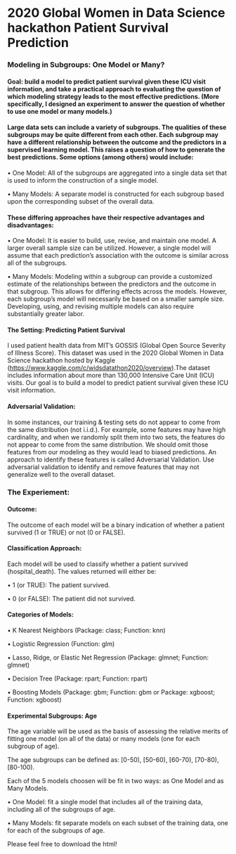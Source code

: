 # 2020 Global Women in Data Science hackathon Patient Survival Prediction

### Modeling in Subgroups: One Model or Many?


#### Goal: build a model to predict patient survival given these ICU visit information, and take a practical approach to evaluating the question of which modeling strategy leads to the most effective predictions. (More specifically, I designed an experiment to answer the question of whether to use one model or many models.)




#### Large data sets can include a variety of subgroups. The qualities of these subgroups may be quite different from each other. Each subgroup may have a different relationship between the outcome and the predictors in a supervised learning model. This raises a question of how to generate the best predictions. Some options (among others) would include:

• One Model: All of the subgroups are aggregated into a single data set that is used to inform the construction of a single model.

• Many Models: A separate model is constructed for each subgroup based upon the corresponding subset of the overall data.




#### These differing approaches have their respective advantages and disadvantages:

• One Model: It is easier to build, use, revise, and maintain one model. A larger overall sample size can be utilized. However, a single model will assume that each prediction’s association with the outcome is similar across all of the subgroups.

• Many Models: Modeling within a subgroup can provide a customized estimate of the relationships between the predictors and the outcome in that subgroup. This allows for differing effects across the models. However, each subgroup’s model will necessarily be based on a smaller sample size. Developing, using, and revising multiple models can also require substantially greater labor.




#### The Setting: Predicting Patient Survival

I used patient health data from MIT’s GOSSIS (Global Open Source Severity of Illness Score). This dataset was used in the 2020 Global Women in Data Science hackathon hosted by Kaggle (https://www.kaggle.com/c/widsdatathon2020/overview).The dataset includes information about more than 130,000 Intensive Care Unit (ICU) visits. Our goal is to build a model to predict patient survival given these ICU visit information.




#### Adversarial Validation:

In some instances, our training & testing sets do not appear to come from the same distribution (not i.i.d.). For example, some features may have high cardinality, and when we randomly split them into two sets, the features do not appear to come from the same distribution. We should omit those features from our modeling as they would lead to biased predictions. An approach to identify these features is called Adversarial Validation. Use adversarial validation to identify and remove features that may not generalize well to the overall dataset.




### The Experiement:

#### Outcome:

The outcome of each model will be a binary indication of whether a patient survived (1 or TRUE) or not (0 or FALSE).




#### Classification Approach:

Each model will be used to classify whether a patient survived (hospital_death). The values returned will either be:

• 1 (or TRUE): The patient survived.

• 0 (or FALSE): The patient did not survived.




#### Categories of Models:

• K Nearest Neighbors (Package: class; Function: knn)

• Logistic Regression (Function: glm)

• Lasso, Ridge, or Elastic Net Regression (Package: glmnet; Function: glmnet)

• Decision Tree (Package: rpart; Function: rpart)

• Boosting Models (Package: gbm; Function: gbm or Package: xgboost; Function: xgboost) 




#### Experimental Subgroups: Age

The age variable will be used as the basis of assessing the relative merits of fitting one model (on all of the data) or many models (one for each subgroup of age).

The age subgroups can be defined as: [0-50), [50-60), [60-70), [70-80), [80-100).

Each of the 5 models choosen will be fit in two ways: as One Model and as Many Models.

• One Model: fit a single model that includes all of the training data, including all of the subgroups of age.

• Many Models: fit separate models on each subset of the training data, one for each of the subgroups of age.


Please feel free to download the html!

